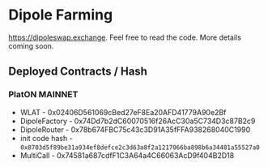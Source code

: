 # Dipole Farming

https://dipoleswap.exchange. Feel free to read the code. More details coming soon.

## Deployed Contracts / Hash

### PlatON MAINNET

- WLAT - 0x02406D561069cBed27eF8Ea20AFD41779A90e2Bf
- DipoleFactory - 0x74Dd7b2dC60070516f26AcC30a5C734D3c87B2c9
- DipoleRouter - 0x78b674FBC75c43c3D91A35fFFA938268040C1990
- init code hash - `0x8703d5f89be31a934ef8defce2c3d63a8f2a1217066ba898b6a34481a55527a0`
- MultiCall - 0x74581a687cdfF1C3A64a4C66063AcD9f404B2D18
